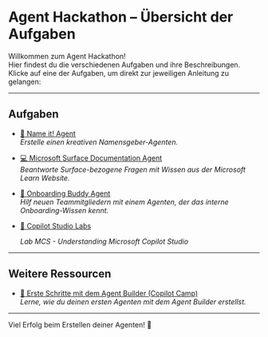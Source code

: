 # Agent Hackathon – Übersicht der Aufgaben

Willkommen zum Agent Hackathon!  
Hier findest du die verschiedenen Aufgaben und ihre Beschreibungen.  
Klicke auf eine der Aufgaben, um direkt zur jeweiligen Anleitung zu gelangen:

---

## Aufgaben

- [🧠 Name it! Agent](https://github.com/Agent-Hackathon-2025/Hackathon2804/blob/main/Name-it-Agent/Name-it-Agent.md)  
  *Erstelle einen kreativen Namensgeber-Agenten.*

- [💻 Microsoft Surface Documentation Agent](https://github.com/Agent-Hackathon-2025/Hackathon2804/blob/main/Surface-Documentation-Agent/Surface-Documentation-Agent.md)  
  *Beantworte Surface-bezogene Fragen mit Wissen aus der Microsoft Learn Website.*

- [👥 Onboarding Buddy Agent](https://github.com/Agent-Hackathon-2025/Hackathon2804/blob/main/Onboarding-Assistant-Agent/Onboarding-Assistant-Agent.md)  
  *Hilf neuen Teammitgliedern mit einem Agenten, der das interne Onboarding-Wissen kennt.*

- [🧪 Copilot Studio Labs](https://microsoft.github.io/copilot-camp/pages/make/copilot-studio/)

  *Lab MCS - Understanding Microsoft Copilot Studio*

---

## Weitere Ressourcen

- [🚀 Erste Schritte mit dem Agent Builder (Copilot Camp)](https://microsoft.github.io/copilot-camp/pages/make/agent-builder/01-first-agent/)  
  *Lerne, wie du deinen ersten Agenten mit dem Agent Builder erstellst.*

---

Viel Erfolg beim Erstellen deiner Agenten! 🚀
